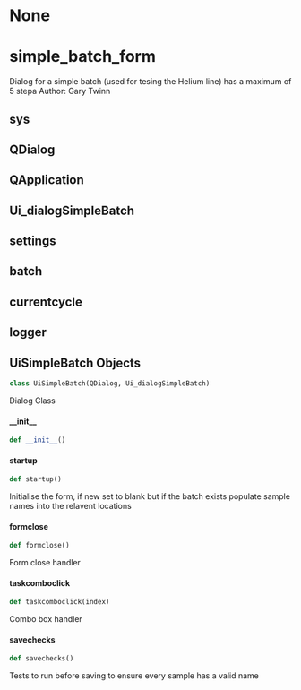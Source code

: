 # None

<a id="simple_batch_form"></a>

# simple\_batch\_form

Dialog for a simple batch (used for tesing the Helium line) has a maximum of 5 stepa
Author: Gary Twinn

<a id="simple_batch_form.sys"></a>

## sys

<a id="simple_batch_form.QDialog"></a>

## QDialog

<a id="simple_batch_form.QApplication"></a>

## QApplication

<a id="simple_batch_form.Ui_dialogSimpleBatch"></a>

## Ui\_dialogSimpleBatch

<a id="simple_batch_form.settings"></a>

## settings

<a id="simple_batch_form.batch"></a>

## batch

<a id="simple_batch_form.currentcycle"></a>

## currentcycle

<a id="simple_batch_form.logger"></a>

## logger

<a id="simple_batch_form.UiSimpleBatch"></a>

## UiSimpleBatch Objects

```python
class UiSimpleBatch(QDialog, Ui_dialogSimpleBatch)
```

Dialog Class

<a id="simple_batch_form.UiSimpleBatch.__init__"></a>

#### \_\_init\_\_

```python
def __init__()
```

<a id="simple_batch_form.UiSimpleBatch.startup"></a>

#### startup

```python
def startup()
```

Initialise the form, if new set to blank but if the batch exists populate sample names into the relavent
locations

<a id="simple_batch_form.UiSimpleBatch.formclose"></a>

#### formclose

```python
def formclose()
```

Form close handler

<a id="simple_batch_form.UiSimpleBatch.taskcomboclick"></a>

#### taskcomboclick

```python
def taskcomboclick(index)
```

Combo box handler

<a id="simple_batch_form.UiSimpleBatch.savechecks"></a>

#### savechecks

```python
def savechecks()
```

Tests to run before saving to ensure every sample has a valid name

